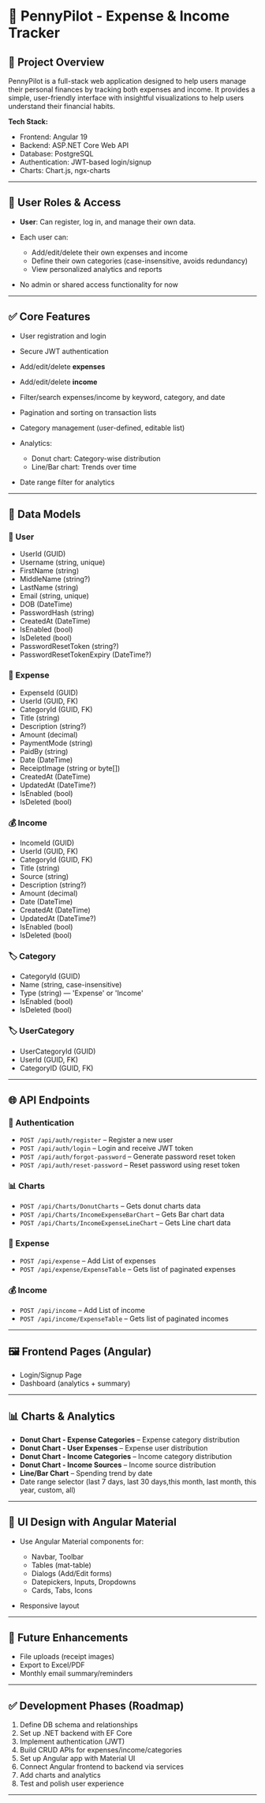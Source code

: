 # 💼 PennyPilot - Expense & Income Tracker

## 📌 Project Overview

PennyPilot is a full-stack web application designed to help users manage their personal finances by tracking both expenses and income. It provides a simple, user-friendly interface with insightful visualizations to help users understand their financial habits.

**Tech Stack:**

* Frontend: Angular 19
* Backend: ASP.NET Core Web API
* Database: PostgreSQL
* Authentication: JWT-based login/signup
* Charts: Chart.js, ngx-charts

---

## 👤 User Roles & Access

* **User**: Can register, log in, and manage their own data.
* Each user can:

  * Add/edit/delete their own expenses and income
  * Define their own categories (case-insensitive, avoids redundancy)
  * View personalized analytics and reports
* No admin or shared access functionality for now

---

## ✅ Core Features

* User registration and login
* Secure JWT authentication
* Add/edit/delete **expenses**
* Add/edit/delete **income**
* Filter/search expenses/income by keyword, category, and date
* Pagination and sorting on transaction lists
* Category management (user-defined, editable list)
* Analytics:

  * Donut chart: Category-wise distribution
  * Line/Bar chart: Trends over time
* Date range filter for analytics

---

## 🧩 Data Models

### 🧍 User

* UserId (GUID)
* Username (string, unique)
* FirstName (string)
* MiddleName (string?)
* LastName (string)
* Email (string, unique)
* DOB (DateTime)
* PasswordHash (string)
* CreatedAt (DateTime)
* IsEnabled (bool)
* IsDeleted (bool)
* PasswordResetToken (string?)
* PasswordResetTokenExpiry (DateTime?)

### 💸 Expense

* ExpenseId (GUID)
* UserId (GUID, FK)
* CategoryId (GUID, FK)
* Title (string)
* Description (string?)
* Amount (decimal)
* PaymentMode (string)
* PaidBy (string)
* Date (DateTime)
* ReceiptImage (string or byte\[])
* CreatedAt (DateTime)
* UpdatedAt (DateTime?)
* IsEnabled (bool)
* IsDeleted (bool)

### 💰 Income

* IncomeId (GUID)
* UserId (GUID, FK)
* CategoryId (GUID, FK)
* Title (string)
* Source (string)
* Description (string?)
* Amount (decimal)
* Date (DateTime)
* CreatedAt (DateTime)
* UpdatedAt (DateTime?)
* IsEnabled (bool)
* IsDeleted (bool)

### 🏷️ Category

* CategoryId (GUID)
* Name (string, case-insensitive)
* Type (string) — 'Expense' or 'Income'
* IsEnabled (bool)
* IsDeleted (bool)

### 🏷️ UserCategory

* UserCategoryId (GUID)
* UserId (GUID, FK)
* CategoryID (GUID, FK)

---

## 🌐 API Endpoints

### 🔐 Authentication

* `POST /api/auth/register` – Register a new user
* `POST /api/auth/login` – Login and receive JWT token
* `POST /api/auth/forgot-password` – Generate password reset token
* `POST /api/auth/reset-password` – Reset password using reset token

### 📊 Charts
* `POST /api/Charts/DonutCharts` – Gets donut charts data
* `POST /api/Charts/IncomeExpenseBarChart` – Gets Bar chart data
* `POST /api/Charts/IncomeExpenseLineChart` – Gets Line chart data

### 💸 Expense

* `POST /api/expense` – Add List of expenses
* `POST /api/expense/ExpenseTable` – Gets list of paginated expenses

### 💰 Income

* `POST /api/income` – Add List of income
* `POST /api/income/ExpenseTable` – Gets list of paginated incomes

---

## 🖼️ Frontend Pages (Angular)

* Login/Signup Page
* Dashboard (analytics + summary)

---

## 📊 Charts & Analytics

* **Donut Chart - Expense Categories** – Expense category distribution
* **Donut Chart - User Expenses** – Expense user distribution
* **Donut Chart - Income Categories** – Income category distribution
* **Donut Chart - Income Sources** – Income source distribution
* **Line/Bar Chart** – Spending trend by date
* Date range selector (last 7 days, last 30 days,this month, last month, this year, custom, all)

---

## 🧱 UI Design with Angular Material

* Use Angular Material components for:

  * Navbar, Toolbar
  * Tables (mat-table)
  * Dialogs (Add/Edit forms)
  * Datepickers, Inputs, Dropdowns
  * Cards, Tabs, Icons
* Responsive layout 

---

## 🚀 Future Enhancements

* File uploads (receipt images)
* Export to Excel/PDF
* Monthly email summary/reminders

---

## ✅ Development Phases (Roadmap)

1. Define DB schema and relationships
2. Set up .NET backend with EF Core
3. Implement authentication (JWT)
4. Build CRUD APIs for expenses/income/categories
5. Set up Angular app with Material UI
6. Connect Angular frontend to backend via services
7. Add charts and analytics
8. Test and polish user experience

---
